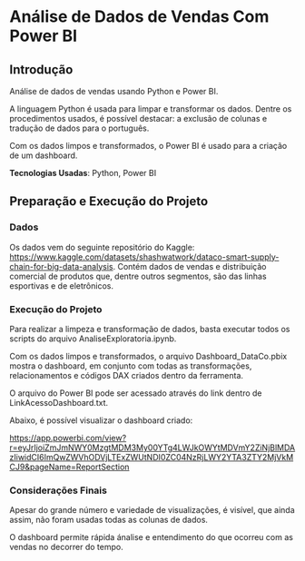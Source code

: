 # Análise de Dados de Vendas Com Power BI

## Introdução

Análise de dados de vendas usando Python e Power BI.

A linguagem Python é usada para limpar e transformar os dados. Dentre os procedimentos usados, é possível destacar: a exclusão de colunas e tradução de dados para o português.

Com os dados limpos e transformados, o Power BI é usado para a criação de um dashboard.

**Tecnologias Usadas**: Python, Power BI

## Preparação e Execução do Projeto

### Dados

Os dados vem do seguinte repositório do Kaggle: https://www.kaggle.com/datasets/shashwatwork/dataco-smart-supply-chain-for-big-data-analysis. Contém dados de vendas e distribuição comercial de produtos que, dentre outros segmentos, são das linhas esportivas e de eletrônicos.

### Execução do Projeto

Para realizar a limpeza e transformação de dados, basta executar todos os scripts do arquivo AnaliseExploratoria.ipynb.

Com os dados limpos e transformados, o arquivo Dashboard_DataCo.pbix mostra o dashboard, em conjunto com todas as transformações, relacionamentos e códigos DAX criados dentro da ferramenta.

O arquivo do Power BI pode ser acessado através do link dentro de LinkAcessoDashboard.txt.

Abaixo, é possível visualizar o dashboard criado:

https://app.powerbi.com/view?r=eyJrIjoiZmJmNWY0MzgtMDM3My00YTg4LWJkOWYtMDVmY2ZiNjBlMDAzIiwidCI6ImQwZWVhODVjLTExZWUtNDI0ZC04NzRjLWY2YTA3ZTY2MjVkMCJ9&pageName=ReportSection

### Considerações Finais

Apesar do grande número e variedade de visualizações, é visível, que ainda assim, não foram usadas todas as colunas de dados.

O dashboard permite rápida ánalise e entendimento do que ocorreu com as vendas no decorrer do tempo.
